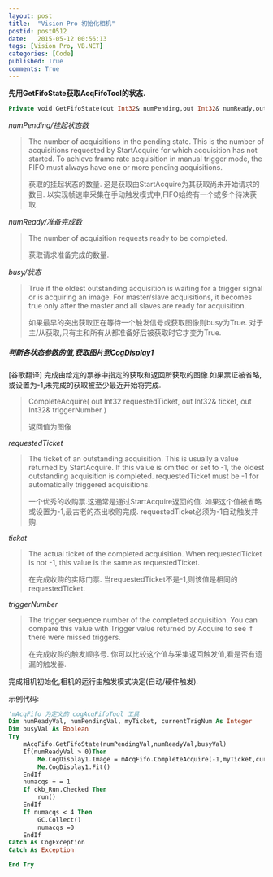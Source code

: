 ```yaml
---
layout: post
title:  "Vision Pro 初始化相机"
postid: post0512
date:   2015-05-12 00:56:13
tags: [Vision Pro, VB.NET]
categories: [Code]
published: True
comments: True
---
```


**先用GetFifoState获取AcqFifoTool的状态.**

<!--more-->

```vb
Private void GetFifoState(out Int32& numPending,out Int32& numReady,out Boolean& busy)
```

*numPending/挂起状态数*

>  The number of acquisitions in the pending state.
>  This is the number of acquisitions requested by StartAcquire for which acquisition has not started.
>  To achieve frame rate acquisition in manual trigger mode,
>  the FIFO must always have one or more pending acquisitions.
>
>  获取的挂起状态的数量.
>  这是获取由StartAcquire为其获取尚未开始请求的数目.
>  以实现帧速率采集在手动触发模式中,FIFO始终有一个或多个待决获取.

*numReady/准备完成数*

>  The number of acquisition requests ready to be completed.
>
>  获取请求准备完成的数量.

*busy/状态*

>  True if the oldest outstanding acquisition is waiting for a trigger signal or is acquiring an image.
>  For master/slave acquisitions,
>  it becomes true only after the master and all slaves are ready for acquisition.
>
>  如果最早的突出获取正在等待一个触发信号或获取图像则busy为True.
>  对于主/从获取,只有主和所有从都准备好后被获取时它才变为True.

##### 判断各状态参数的值,获取图片到CogDisplay1

[谷歌翻译]
完成由给定的票券中指定的获取和返回所获取的图像.如果票证被省略,或设置为-1,未完成的获取被至少最近开始将完成.

> CompleteAcquire(
>               out Int32 requestedTicket,
>               out Int32& ticket,
>               out Int32& triggerNumber
> )
>
> 返回值为图像

*requestedTicket*

> The ticket of an outstanding acquisition.
> This is usually a value returned by StartAcquire.
> If this value is omitted or set to -1, the oldest outstanding acquisition is completed.
> requestedTicket must be -1 for automatically triggered acquisitions.
>
> 一个优秀的收购票.这通常是通过StartAcquire返回的值.
> 如果这个值被省略或设置为-1,最古老的杰出收购完成.
> requestedTicket必须为-1自动触发并购.

*ticket*

> The actual ticket of the completed acquisition.
> When requestedTicket is not -1, this value is the same as requestedTicket.
>
> 在完成收购的实际门票.
> 当requestedTicket不是-1,则该值是相同的requestedTicket.

*triggerNumber*

> The trigger sequence number of the completed acquisition.
> You can compare this value with Trigger value returned by Acquire to see if there were missed triggers.
>
> 在完成收购的触发顺序号.
> 你可以比较这个值与采集返回触发值,看是否有遗漏的触发器.

完成相机初始化,相机的运行由触发模式决定(自动/硬件触发).

示例代码:
```vb
'mAcqFifo 为定义的 cogAcqFifoTool 工具
Dim numReadyVal, numPendingVal, myTicket, currentTrigNum As Integer
Dim busyVal As Boolean
Try
    mAcqFifo.GetFifoState(numPendingVal,numReadyVal,busyVal)
    If(numReadyVal > 0)Then
        Me.CogDisplay1.Image = mAcqFifo.CompleteAcquire(-1,myTicket,currentTrigNum)
        Me.CogDisplay1.Fit()
    EndIf
    numacqs + = 1
    If ckb_Run.Checked Then
        run()
    EndIf
    If numacqs < 4 Then
        GC.Collect()
        numacqs =0
    EndIf
Catch As CogException
Catch As Exception

End Try
```